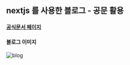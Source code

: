 ## nextjs 를 사용한 블로그 - 공문 활용
#### [공식문서 페이지](https://nextjs.org/)

#### 블로그 이미지 
![blog](https://user-images.githubusercontent.com/43161245/153722725-65aa5801-5b36-4d73-bb73-979a5790368b.png)
